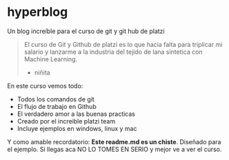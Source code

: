 # hyperblog
Un blog increíble para el curso de git y git hub de platzi
>El curso de Git y Github de platzi es lo que hacia falta para triplicar mi salario y lanzarme a la industria del tejido de lana sintetica con Machine Learning.
> - niñita

En este curso vemos todo: 
* Todos los comandos de git
* El flujo de trabajo en Github
* El verdadero amor a las buenas practicas
* Creado por el increible platzi team
* Incluye ejemplos en windows, linux y mac

Y como amable recordatorio: **Este readme.md es un chiste**. Diseñado para el ejemplo. Si llegas aca NO LO TOMES EN SERIO y mejor ve a ver el curso. 
